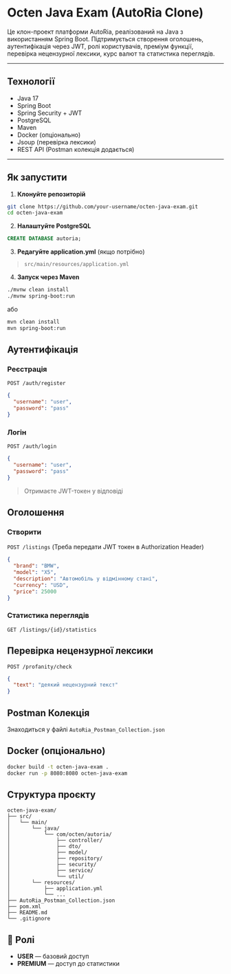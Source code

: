 # Octen Java Exam (AutoRia Clone)

Це клон-проект платформи AutoRia, реалізований на Java з використанням Spring Boot. 
Підтримується створення оголошень, аутентифікація через JWT, ролі користувачів, 
преміум функції, перевірка нецензурної лексики, курс валют та статистика переглядів.

---

## Технології
- Java 17
- Spring Boot
- Spring Security + JWT
- PostgreSQL
- Maven
- Docker (опціонально)
- Jsoup (перевірка лексики)
- REST API (Postman колекція додається)

---

## Як запустити

1. **Клонуйте репозиторій**
```bash
git clone https://github.com/your-username/octen-java-exam.git
cd octen-java-exam
```

2. **Налаштуйте PostgreSQL**
```sql
CREATE DATABASE autoria;
```

3. **Редагуйте application.yml** (якщо потрібно)
> `src/main/resources/application.yml`

4. **Запуск через Maven**
```bash
./mvnw clean install
./mvnw spring-boot:run
```

або

```bash
mvn clean install
mvn spring-boot:run
```


## Аутентифікація

### Реєстрація
`POST /auth/register`
```json
{
  "username": "user",
  "password": "pass"
}
```

### Логін
`POST /auth/login`
```json
{
  "username": "user",
  "password": "pass"
}
```

> Отримаєте JWT-токен у відповіді

## Оголошення

### Створити
`POST /listings`
(Треба передати JWT токен в Authorization Header)

```json
{
  "brand": "BMW",
  "model": "X5",
  "description": "Автомобіль у відмінному стані",
  "currency": "USD",
  "price": 25000
}
```

### Статистика переглядів
`GET /listings/{id}/statistics`


## Перевірка нецензурної лексики
`POST /profanity/check`
```json
{
  "text": "деякий нецензурний текст"
}
```


## Postman Колекція
Знаходиться у файлі `AutoRia_Postman_Collection.json`


## Docker (опціонально)
```bash
docker build -t octen-java-exam .
docker run -p 8080:8080 octen-java-exam
```

## Структура проєкту

```
octen-java-exam/
├── src/
│   └── main/
│       └── java/
│           └── com/octen/autoria/
│               ├── controller/
│               ├── dto/
│               ├── model/
│               ├── repository/
│               ├── security/
│               ├── service/
│               └── util/
│       └── resources/
│           ├── application.yml
│           └── ...
├── AutoRia_Postman_Collection.json
├── pom.xml
├── README.md
└── .gitignore
```

## 👤 Ролі
- **USER** — базовий доступ
- **PREMIUM** — доступ до статистики